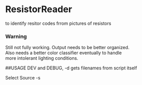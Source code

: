 # ResistorReader
to identify resitor codes frrom pictures of resistors


### Warning 
Still not fully working. Output needs to be better organized.  
Also needs a better color classifier eventually to handle   
more intolerant lighting conditions.  



##USAGE
DEV and DEBUG, -d
gets filenames from script itself

Select Source -s <test case> <template>

otherwise, terminal prompt

## Vision

The eventual goal is to able to take a picture of an arbitrary   
PCB and get a list of identifiable parts and their   
locations on the board. Should also work for individual components.  
The goal is to make it a generic EE component identifier. 
